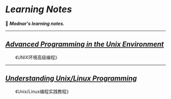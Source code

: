# _**Learning Notes**_

🧐 _**Modnar's learning notes.**_

---

## [_Advanced Programming in the Unix Environment_](./APUE/)

&#160; &#160; &#160; &#160; 《UNIX环境高级编程》

---

## [_Understanding Unix/Linux Programming_](./UULP/)

&#160; &#160; &#160; &#160; 《Unix/Linux编程实践教程》

